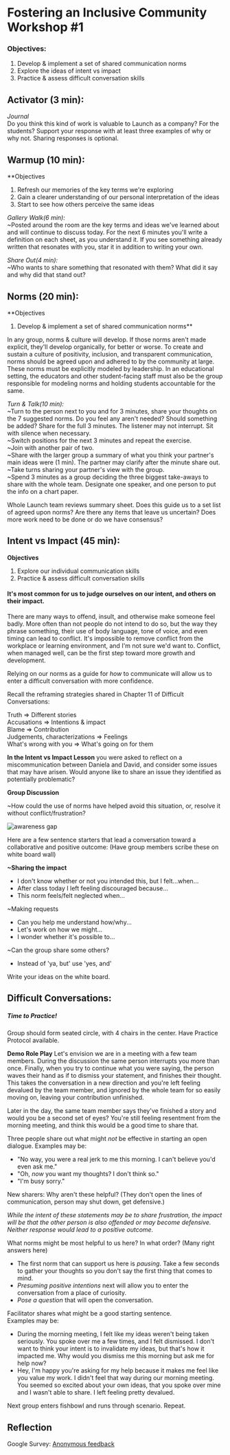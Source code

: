 # Fostering an Inclusive Community Workshop #1

### Objectives:
1) Develop & implement a set of shared communication norms  
2) Explore the ideas of intent vs impact  
3) Practice & assess difficult conversation skills   

## Activator (3 min):  
*Journal*  
Do you think this kind of work is valuable to Launch as a company? For the students? Support your response with at least three examples of why or why not. Sharing responses is optional.

## Warmup (10 min):
**Objectives  
1) Refresh our memories of the key terms we're exploring  
2) Gain a clearer understanding of our personal interpretation of the ideas  
3) Start to see how others perceive the same ideas  

*Gallery Walk(6 min):*  
~Posted around the room are the key terms and ideas we've learned about and will continue to discuss today. For the next 6 minutes you'll write a definition on each sheet, as you understand it. If you see something already written that resonates with you, star it in addition to writing your own.  

*Share Out(4 min):*  
~Who wants to share something that resonated with them? What did it say and why did that stand out?  

## Norms (20 min):
**Objectives
1) Develop & implement a set of shared communication norms**  

In any group, norms & culture will develop. If those norms aren't made explicit, they'll develop organically, for better or worse. To create and sustain a culture of positivity, inclusion, and transparent communication, norms should be agreed upon and adhered to by the community at large. These norms must be explicitly modeled by leadership. In an educational setting, the educators and other student-facing staff must also be the group responsible for modeling norms and holding students accountable for the same.

*Turn & Talk(10 min):*  
~Turn to the person next to you and for 3 minutes, share your thoughts on the 7 suggested norms. Do you feel any aren't needed? Should something be added? Share for the full 3 minutes. The listener may not interrupt. Sit with silence when necessary.  
~Switch positions for the next 3 minutes and repeat the exercise.  
~Join with another pair of two.  
~Share with the larger group a summary of what you think your partner's main ideas were (1 min). The partner may clarify after the minute share out.  
~Take turns sharing your partner's view with the group.  
~Spend 3 minutes as a group deciding the three biggest take-aways to share with the whole team. Designate one speaker, and one person to put the info on a chart paper.  

Whole Launch team reviews summary sheet. Does this guide us to a set list of agreed upon norms? Are there any items that leave us uncertain? Does more work need to be done or do we have consensus?

## Intent vs Impact (45 min):
**Objectives**   
1) Explore our individual communication skills
2) Practice & assess difficult conversation skills  

#### It's most common for us to judge ourselves on our intent, and others on their impact.

There are many ways to offend, insult, and otherwise make someone feel badly. More often than not people do not intend to do so, but the way they phrase something, their use of body language, tone of voice, and even timing can lead to conflict. It's impossible to remove conflict from the workplace or learning environment, and I'm not sure we'd want to. Conflict, when managed well, can be the first step toward more growth and development.

Relying on our norms as a guide for *how* to communicate will allow us to enter a difficult conversation with more confidence.

Recall the reframing strategies shared in Chapter 11 of Difficult Conversations:  

Truth => Different stories  
Accusations => Intentions & impact  
Blame => Contribution  
Judgements, characterizations => Feelings  
What's wrong with you => What's going on for them  

**In the Intent vs Impact Lesson** you were asked to reflect on a miscommunication between Daniela and David, and consider some issues that may have arisen. Would anyone like to share an issue they identified as potentially problematic?

**Group Discussion**  

~How could the use of norms have helped avoid this situation, or, resolve it without conflict/frustration?

![awareness gap](http://www.the20project.com/uploads/1/5/6/7/15678964/6829539.jpg?311)   

Here are a few sentence starters that lead a conversation toward a collaborative and positive outcome: (Have group members scribe these on white board wall)

**~Sharing the impact**
* I don't know whether or not you intended this, but I felt...when...  
* After class today I left feeling discouraged because...
* This norm feels/felt neglected when...  

~Making requests  
* Can you help me understand how/why...  
* Let's work on how we might...  
* I wonder whether it's possible to...  

~Can the group share some others?  
* Instead of 'ya, but' use 'yes, and'  

Write your ideas on the white board.

## Difficult Conversations:
##### Time to Practice!  

Group should form seated circle, with 4 chairs in the center. Have Practice Protocol available.

**Demo Role Play**
Let's envision we are in a meeting with a few team members. During the discussion the same person interrupts you more than once. Finally, when you try to continue what you were saying, the person waves their hand as if to dismiss your statement, and finishes their thought. This takes the conversation in a new direction and you're left feeling devalued by the team member, and ignored by the whole team for so easily moving on, leaving your contribution unfinished.

Later in the day, the same team member says they've finished a story and would you be a second set of eyes? You're still feeling resentment from the morning meeting, and think this would be a good time to share that.

Three people share out what might *not* be effective in starting an open dialogue.
  Examples may be:  
  * "No way, you were a real jerk to me this morning. I can't believe you'd even ask me."
  * "Oh, *now* you want my thoughts? I don't think so."
  * "I'm busy sorry."

New sharers: Why aren't these helpful? (They don't open the lines of communication, person may shut down, get defensive.)

*While the intent of these statements may be to share frustration, the impact will be that the other person is also offended or may become defensive. Neither response would lead to a positive outcome.*  

What norms might be most helpful to us here? In what order?
(Many right answers here)

* The first norm that can support us here is *pausing*. Take a few seconds to gather your thoughts so you don't say the first thing that comes to mind.   
* *Presuming positive intentions* next will allow you to enter the conversation from a place of curiosity.
* *Pose a question* that will open the conversation.

Facilitator shares what might be a good starting sentence.  
  Examples may be:  
  * During the morning meeting, I felt like my ideas weren't being taken seriously. You spoke over me a few times, and I felt dismissed. I don't want to think your intent is to invalidate my ideas, but that's how it impacted me. Why would you dismiss me this morning but ask me for help now?
  * Hey, I'm happy you're asking for my help because it makes me feel like you value my work. I didn't feel that way during our morning meeting. You seemed so excited about your own ideas, that you spoke over mine and I wasn't able to share. I left feeling pretty devalued.

Next group enters fishbowl and runs through scenario. Repeat.

## Reflection  
Google Survey:
[Anonymous feedback](https://docs.google.com/a/launchacademy.co/forms/d/13wzEeqebfdDMSX7_ftuFO9OmNn8AKAKqnY_BaOYfyJs/edit)
